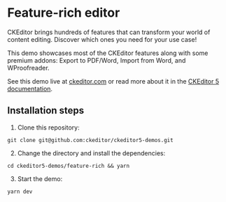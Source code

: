 # Feature-rich editor

CKEditor brings hundreds of features that can transform your world of content editing. Discover which ones you need for your use case!

This demo showcases most of the CKEditor features along with some premium addons: Export to PDF/Word, Import from Word, and WProofreader.

See this demo live at [ckeditor.com](http://ckeditor.com/ckeditor-5/demo/feature-rich/) or read more about it in the [CKEditor 5 documentation](https://ckeditor.com/docs/ckeditor5/latest/examples/builds-custom/full-featured-editor.html).

## Installation steps

1. Clone this repository:

```shell
git clone git@github.com:ckeditor/ckeditor5-demos.git
```

2. Change the directory and install the dependencies:

```shell
cd ckeditor5-demos/feature-rich && yarn
```

3. Start the demo:

```shell
yarn dev
```
